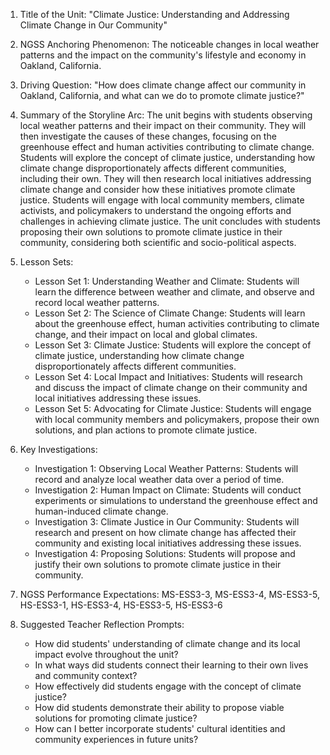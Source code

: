 1. Title of the Unit: "Climate Justice: Understanding and Addressing Climate Change in Our Community"

2. NGSS Anchoring Phenomenon: The noticeable changes in local weather patterns and the impact on the community's lifestyle and economy in Oakland, California.

3. Driving Question: "How does climate change affect our community in Oakland, California, and what can we do to promote climate justice?"

4. Summary of the Storyline Arc: 
The unit begins with students observing local weather patterns and their impact on their community. They will then investigate the causes of these changes, focusing on the greenhouse effect and human activities contributing to climate change. Students will explore the concept of climate justice, understanding how climate change disproportionately affects different communities, including their own. They will then research local initiatives addressing climate change and consider how these initiatives promote climate justice. Students will engage with local community members, climate activists, and policymakers to understand the ongoing efforts and challenges in achieving climate justice. The unit concludes with students proposing their own solutions to promote climate justice in their community, considering both scientific and socio-political aspects.

5. Lesson Sets:
   - Lesson Set 1: Understanding Weather and Climate: Students will learn the difference between weather and climate, and observe and record local weather patterns.
   - Lesson Set 2: The Science of Climate Change: Students will learn about the greenhouse effect, human activities contributing to climate change, and their impact on local and global climates.
   - Lesson Set 3: Climate Justice: Students will explore the concept of climate justice, understanding how climate change disproportionately affects different communities.
   - Lesson Set 4: Local Impact and Initiatives: Students will research and discuss the impact of climate change on their community and local initiatives addressing these issues.
   - Lesson Set 5: Advocating for Climate Justice: Students will engage with local community members and policymakers, propose their own solutions, and plan actions to promote climate justice.

6. Key Investigations:
   - Investigation 1: Observing Local Weather Patterns: Students will record and analyze local weather data over a period of time.
   - Investigation 2: Human Impact on Climate: Students will conduct experiments or simulations to understand the greenhouse effect and human-induced climate change.
   - Investigation 3: Climate Justice in Our Community: Students will research and present on how climate change has affected their community and existing local initiatives addressing these issues.
   - Investigation 4: Proposing Solutions: Students will propose and justify their own solutions to promote climate justice in their community.

7. NGSS Performance Expectations: MS-ESS3-3, MS-ESS3-4, MS-ESS3-5, HS-ESS3-1, HS-ESS3-4, HS-ESS3-5, HS-ESS3-6

8. Suggested Teacher Reflection Prompts:
   - How did students' understanding of climate change and its local impact evolve throughout the unit?
   - In what ways did students connect their learning to their own lives and community context?
   - How effectively did students engage with the concept of climate justice?
   - How did students demonstrate their ability to propose viable solutions for promoting climate justice?
   - How can I better incorporate students' cultural identities and community experiences in future units?
